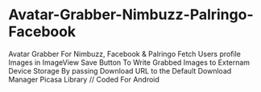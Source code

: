 # Avatar-Grabber-Nimbuzz-Palringo-Facebook
Avatar Grabber For Nimbuzz, Facebook &amp; Palringo 
Fetch Users profile Images in ImageView 
Save Button To Write Grabbed Images to Externam Device Storage By passing Download URL to the Default Download Manager 
Picasa Library
// Coded For Android
